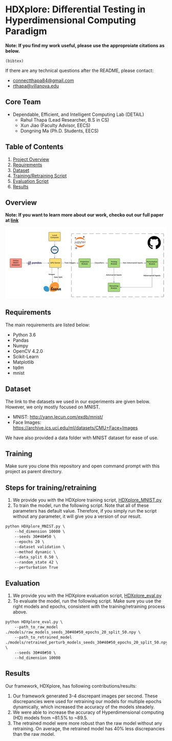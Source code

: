 # HDXplore: Differential Testing in Hyperdimensional Computing Paradigm

**Note: If you find my work useful, please use the approproiate citations as below.**

```
(bibtex)
```

If there are any technical questions after the README, please contact:
* connectthapa84@gmail.com
* rthapa@villanova.edu


## Core Team
* Dependable, Efficient, and Intelligent Computing Lab (DETAIL)
  	* Rahul Thapa (Lead Researcher, B.S in CS)
	* Xun Jiao (Faculty Advisor, EECS)
	* Dongning Ma (Ph.D. Students, EECS)

## Table of Contents
1. [Project Overview](#Overview)
2. [Requirements](#Requirements)
3. [Dataset](#Dataset) 
4. [Training/Retraining Script](#Training)
5. [Evaluation Script](#Evaluation)
6. [Results](#Results)

## Overview

**Note: If you want to learn more about our work, checko out our full paper at [link](link)**

![overview](https://github.com/CSC4790-Fall2020-Org/senior-project-hdc-rahul-thapa/blob/master/assets/HDC_design_diagram.png)

## Requirements

The main requirements are listed below:
* Python 3.6
* Pandas
* Numpy
* OpenCV 4.2.0
* Scikit-Learn
* Matplotlib
* tqdm
* mnist

## Dataset

The link to the datasets we used in our experiments are given below. However, we only mostly focused on MNIST.

* MNIST: http://yann.lecun.com/exdb/mnist/
* Face Images: https://archive.ics.uci.edu/ml/datasets/CMU+Face+Images 

We have also provided a data folder with MNIST dataset for ease of use.  

## Training
Make sure you clone this repository and open command prompt with this project as parent directory. 

## Steps for training/retraining
1. We provide you with the HDXplore training script, [HDXplore_MNIST.py](./HDXplore_MNIST.py)
2. To train the model, run the following script. Note that all of these parameters has default value. Therefore, if you simply run the script without any parameter, it will give you a version of our result. 
```
python HDXplore_MNIST.py \
    --hd_dimension 10000 \
    --seeds 30#40#50 \
    --epochs 20 \
    --dataset validation \
    --method dynamic \
    --data_split 0.50 \
    --random_state 42 \
    --perturbation True
```
## Evaluation
1. We provide you with the HDXplore evaluation script, [HDXplore_eval.py](./HDXplore_eval.py)
2. To evaluate the model, run the following script. Make sure you use the right models and epochs, consistent with the training/retraining process above. 
```
python HDXplore_eval.py \
    --path_to_raw_model ./models/raw_models_seeds_30#40#50_epochs_20_split_50.npy \
    --path_to_retrained_model ./models/retrained_perturb_models_seeds_30#40#50_epochs_20_split_50.npy \
    --seeds 30#40#50 \
    --hd_dimension 10000
```

## Results

Our framework, HDXplore, has following contributions/results:

1. Our framework generated 3-4 discrepant images per second. These discrepancies were used for retraining our models for multiple epochs dynamically, which increased the accuracy of the models steadely.
2. We were able to increase the accuracy of Hyperdimensional computing (HD) models from ~81.5% to ~89.5.
3. The retrained model were more robust than the raw model without any retraining. On average, the retrained model has 40% less discrepancies than the raw model.






